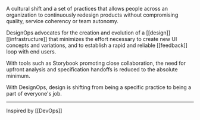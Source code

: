 A cultural shift and a set of practices that allows people across an organization to continuously redesign products without compromising quality, service coherency or team autonomy.

DesignOps advocates for the creation and evolution of a [[design]] [[infrastructure]] that minimizes the effort necessary to create new UI concepts and variations, and to establish a rapid and reliable [[feedback]] loop with end users.

With tools such as Storybook promoting close collaboration, the need for upfront analysis and specification handoffs is reduced to the absolute minimum.

With DesignOps, design is shifting from being a specific practice to being a part of everyone's job.

---

Inspired by [[DevOps]]